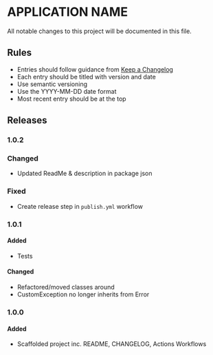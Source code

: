 # APPLICATION NAME

All notable changes to this project will be documented in this file.

## Rules
- Entries should follow guidance from [Keep a Changelog](https://keepachangelog.com/en/1.0.0/)
- Each entry should be titled with version and date
- Use semantic versioning
- Use the YYYY-MM-DD date format
- Most recent entry should be at the top


## Releases

### 1.0.2
### Changed
- Updated ReadMe & description in package json
### Fixed
- Create release step in `publish.yml` workflow

### 1.0.1
#### Added
- Tests
#### Changed
- Refactored/moved classes around
- CustomException no longer inherits from Error

### 1.0.0
#### Added
- Scaffolded project inc. README, CHANGELOG, Actions Workflows
